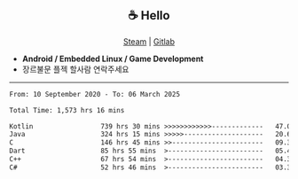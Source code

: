 <h2 align="center"> ☕ Hello </h2>

<p align="center">
  <a href="https://steamcommunity.com/id/Niforances/">Steam</a> |
  <a href="https://gitlab.com/niforances">Gitlab</a>
</p>

 - **Android / Embedded Linux / Game Development**
 - 장르불문 플젝 할사람 연락주세요

------

<!--START_SECTION:waka-->

```txt
From: 10 September 2020 - To: 06 March 2025

Total Time: 1,573 hrs 16 mins

Kotlin                 739 hrs 30 mins >>>>>>>>>>>>-------------   47.00 %
Java                   324 hrs 15 mins >>>>>--------------------   20.61 %
C                      146 hrs 45 mins >>-----------------------   09.33 %
Dart                   85 hrs 55 mins  >------------------------   05.46 %
C++                    67 hrs 54 mins  >------------------------   04.32 %
C#                     52 hrs 46 mins  >------------------------   03.35 %
```

<!--END_SECTION:waka-->
